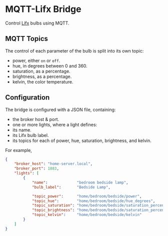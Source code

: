 # MQTT-Lifx Bridge

Control [Lifx](https://www.lifx.com/) bulbs using MQTT.

## MQTT Topics

The control of each parameter of the bulb is split into its own topic:

- power, either `on` or `off`.
- hue, in degrees between 0 and 360.
- saturation, as a percentage.
- brightness, as a percentage.
- kelvin, the color temperature.

## Configuration

The bridge is configured with a JSON file, containing:

- the broker host & port.
- one or more lights, where a light defines:
 - its name.
 - its Lifx bulb label.
 - its topics for each of power, hue, saturation, brightness, and kelvin.

For example,

```json
{
	"broker_host": "home-server.local",
	"broker_port": 1883,
	"lights": [
		{
			"name":             "bedroom bedside lamp",
			"bulb_label":       "Bedside Lamp",

			"topic_power":      "home/bedroom/bedside/power",
			"topic_hue":        "home/bedroom/bedside/hue_degrees",
			"topic_saturation": "home/bedroom/bedside/saturation_percent",
			"topic_brightness": "home/bedroom/bedside/saturation_percent",
			"topic_kelvin":     "home/bedroom/bedside/kelvin"
		}
	]
}
```
